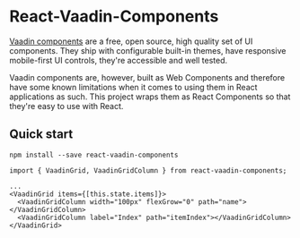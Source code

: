 # React-Vaadin-Components

[Vaadin components](https://vaadin.com/components) are a free, open source, high quality set of UI components. They ship with configurable built-in themes, have responsive mobile-first UI controls, they're accessible and well tested.

Vaadin components are, however, built as Web Components and therefore have some known limitations when it comes to using them in React applications as such. This project wraps them as React Components so that they're easy to use with React.

## Quick start

`npm install --save react-vaadin-components`

```
import { VaadinGrid, VaadinGridColumn } from react-vaadin-components;

...
<VaadinGrid items={[this.state.items]}>
  <VaadinGridColumn width="100px" flexGrow="0" path="name"></VaadinGridColumn>
  <VaadinGridColumn label="Index" path="itemIndex"></VaadinGridColumn>
</VaadinGrid>
```

